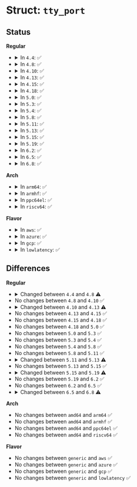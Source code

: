# Struct: <code>tty_port</code>

## Status
<b>Regular</b>
<ul>
<li>
<details>
<summary>In <code>4.4</code>: ✅</summary>

```c
struct tty_port {
    struct tty_bufhead buf;
    struct tty_struct *tty;
    struct tty_struct *itty;
    const struct tty_port_operations *ops;
    spinlock_t lock;
    int blocked_open;
    int count;
    wait_queue_head_t open_wait;
    wait_queue_head_t delta_msr_wait;
    long unsigned int flags;
    unsigned char console;
    unsigned char low_latency;
    struct mutex mutex;
    struct mutex buf_mutex;
    unsigned char *xmit_buf;
    unsigned int close_delay;
    unsigned int closing_wait;
    int drain_delay;
    struct kref kref;
};
```
</details>
</li>
<li>
<details>
<summary>In <code>4.8</code>: ✅</summary>

```c
struct tty_port {
    struct tty_bufhead buf;
    struct tty_struct *tty;
    struct tty_struct *itty;
    const struct tty_port_operations *ops;
    spinlock_t lock;
    int blocked_open;
    int count;
    wait_queue_head_t open_wait;
    wait_queue_head_t delta_msr_wait;
    long unsigned int flags;
    long unsigned int iflags;
    unsigned char console;
    unsigned char low_latency;
    struct mutex mutex;
    struct mutex buf_mutex;
    unsigned char *xmit_buf;
    unsigned int close_delay;
    unsigned int closing_wait;
    int drain_delay;
    struct kref kref;
};
```
</details>
</li>
<li>
<details>
<summary>In <code>4.10</code>: ✅</summary>

```c
struct tty_port {
    struct tty_bufhead buf;
    struct tty_struct *tty;
    struct tty_struct *itty;
    const struct tty_port_operations *ops;
    spinlock_t lock;
    int blocked_open;
    int count;
    wait_queue_head_t open_wait;
    wait_queue_head_t delta_msr_wait;
    long unsigned int flags;
    long unsigned int iflags;
    unsigned char console;
    unsigned char low_latency;
    struct mutex mutex;
    struct mutex buf_mutex;
    unsigned char *xmit_buf;
    unsigned int close_delay;
    unsigned int closing_wait;
    int drain_delay;
    struct kref kref;
};
```
</details>
</li>
<li>
<details>
<summary>In <code>4.13</code>: ✅</summary>

```c
struct tty_port {
    struct tty_bufhead buf;
    struct tty_struct *tty;
    struct tty_struct *itty;
    const struct tty_port_operations *ops;
    const struct tty_port_client_operations *client_ops;
    spinlock_t lock;
    int blocked_open;
    int count;
    wait_queue_head_t open_wait;
    wait_queue_head_t delta_msr_wait;
    long unsigned int flags;
    long unsigned int iflags;
    unsigned char console;
    unsigned char low_latency;
    struct mutex mutex;
    struct mutex buf_mutex;
    unsigned char *xmit_buf;
    unsigned int close_delay;
    unsigned int closing_wait;
    int drain_delay;
    struct kref kref;
    void *client_data;
};
```
</details>
</li>
<li>
<details>
<summary>In <code>4.15</code>: ✅</summary>

```c
struct tty_port {
    struct tty_bufhead buf;
    struct tty_struct *tty;
    struct tty_struct *itty;
    const struct tty_port_operations *ops;
    const struct tty_port_client_operations *client_ops;
    spinlock_t lock;
    int blocked_open;
    int count;
    wait_queue_head_t open_wait;
    wait_queue_head_t delta_msr_wait;
    long unsigned int flags;
    long unsigned int iflags;
    unsigned char console;
    unsigned char low_latency;
    struct mutex mutex;
    struct mutex buf_mutex;
    unsigned char *xmit_buf;
    unsigned int close_delay;
    unsigned int closing_wait;
    int drain_delay;
    struct kref kref;
    void *client_data;
};
```
</details>
</li>
<li>
<details>
<summary>In <code>4.18</code>: ✅</summary>

```c
struct tty_port {
    struct tty_bufhead buf;
    struct tty_struct *tty;
    struct tty_struct *itty;
    const struct tty_port_operations *ops;
    const struct tty_port_client_operations *client_ops;
    spinlock_t lock;
    int blocked_open;
    int count;
    wait_queue_head_t open_wait;
    wait_queue_head_t delta_msr_wait;
    long unsigned int flags;
    long unsigned int iflags;
    unsigned char console;
    unsigned char low_latency;
    struct mutex mutex;
    struct mutex buf_mutex;
    unsigned char *xmit_buf;
    unsigned int close_delay;
    unsigned int closing_wait;
    int drain_delay;
    struct kref kref;
    void *client_data;
};
```
</details>
</li>
<li>
<details>
<summary>In <code>5.0</code>: ✅</summary>

```c
struct tty_port {
    struct tty_bufhead buf;
    struct tty_struct *tty;
    struct tty_struct *itty;
    const struct tty_port_operations *ops;
    const struct tty_port_client_operations *client_ops;
    spinlock_t lock;
    int blocked_open;
    int count;
    wait_queue_head_t open_wait;
    wait_queue_head_t delta_msr_wait;
    long unsigned int flags;
    long unsigned int iflags;
    unsigned char console;
    unsigned char low_latency;
    struct mutex mutex;
    struct mutex buf_mutex;
    unsigned char *xmit_buf;
    unsigned int close_delay;
    unsigned int closing_wait;
    int drain_delay;
    struct kref kref;
    void *client_data;
};
```
</details>
</li>
<li>
<details>
<summary>In <code>5.3</code>: ✅</summary>

```c
struct tty_port {
    struct tty_bufhead buf;
    struct tty_struct *tty;
    struct tty_struct *itty;
    const struct tty_port_operations *ops;
    const struct tty_port_client_operations *client_ops;
    spinlock_t lock;
    int blocked_open;
    int count;
    wait_queue_head_t open_wait;
    wait_queue_head_t delta_msr_wait;
    long unsigned int flags;
    long unsigned int iflags;
    unsigned char console;
    unsigned char low_latency;
    struct mutex mutex;
    struct mutex buf_mutex;
    unsigned char *xmit_buf;
    unsigned int close_delay;
    unsigned int closing_wait;
    int drain_delay;
    struct kref kref;
    void *client_data;
};
```
</details>
</li>
<li>
<details>
<summary>In <code>5.4</code>: ✅</summary>

```c
struct tty_port {
    struct tty_bufhead buf;
    struct tty_struct *tty;
    struct tty_struct *itty;
    const struct tty_port_operations *ops;
    const struct tty_port_client_operations *client_ops;
    spinlock_t lock;
    int blocked_open;
    int count;
    wait_queue_head_t open_wait;
    wait_queue_head_t delta_msr_wait;
    long unsigned int flags;
    long unsigned int iflags;
    unsigned char console;
    unsigned char low_latency;
    struct mutex mutex;
    struct mutex buf_mutex;
    unsigned char *xmit_buf;
    unsigned int close_delay;
    unsigned int closing_wait;
    int drain_delay;
    struct kref kref;
    void *client_data;
};
```
</details>
</li>
<li>
<details>
<summary>In <code>5.8</code>: ✅</summary>

```c
struct tty_port {
    struct tty_bufhead buf;
    struct tty_struct *tty;
    struct tty_struct *itty;
    const struct tty_port_operations *ops;
    const struct tty_port_client_operations *client_ops;
    spinlock_t lock;
    int blocked_open;
    int count;
    wait_queue_head_t open_wait;
    wait_queue_head_t delta_msr_wait;
    long unsigned int flags;
    long unsigned int iflags;
    unsigned char console;
    unsigned char low_latency;
    struct mutex mutex;
    struct mutex buf_mutex;
    unsigned char *xmit_buf;
    unsigned int close_delay;
    unsigned int closing_wait;
    int drain_delay;
    struct kref kref;
    void *client_data;
};
```
</details>
</li>
<li>
<details>
<summary>In <code>5.11</code>: ✅</summary>

```c
struct tty_port {
    struct tty_bufhead buf;
    struct tty_struct *tty;
    struct tty_struct *itty;
    const struct tty_port_operations *ops;
    const struct tty_port_client_operations *client_ops;
    spinlock_t lock;
    int blocked_open;
    int count;
    wait_queue_head_t open_wait;
    wait_queue_head_t delta_msr_wait;
    long unsigned int flags;
    long unsigned int iflags;
    unsigned char console;
    unsigned char low_latency;
    struct mutex mutex;
    struct mutex buf_mutex;
    unsigned char *xmit_buf;
    unsigned int close_delay;
    unsigned int closing_wait;
    int drain_delay;
    struct kref kref;
    void *client_data;
};
```
</details>
</li>
<li>
<details>
<summary>In <code>5.13</code>: ✅</summary>

```c
struct tty_port {
    struct tty_bufhead buf;
    struct tty_struct *tty;
    struct tty_struct *itty;
    const struct tty_port_operations *ops;
    const struct tty_port_client_operations *client_ops;
    spinlock_t lock;
    int blocked_open;
    int count;
    wait_queue_head_t open_wait;
    wait_queue_head_t delta_msr_wait;
    long unsigned int flags;
    long unsigned int iflags;
    unsigned char console;
    struct mutex mutex;
    struct mutex buf_mutex;
    unsigned char *xmit_buf;
    unsigned int close_delay;
    unsigned int closing_wait;
    int drain_delay;
    struct kref kref;
    void *client_data;
};
```
</details>
</li>
<li>
<details>
<summary>In <code>5.15</code>: ✅</summary>

```c
struct tty_port {
    struct tty_bufhead buf;
    struct tty_struct *tty;
    struct tty_struct *itty;
    const struct tty_port_operations *ops;
    const struct tty_port_client_operations *client_ops;
    spinlock_t lock;
    int blocked_open;
    int count;
    wait_queue_head_t open_wait;
    wait_queue_head_t delta_msr_wait;
    long unsigned int flags;
    long unsigned int iflags;
    unsigned char console;
    struct mutex mutex;
    struct mutex buf_mutex;
    unsigned char *xmit_buf;
    unsigned int close_delay;
    unsigned int closing_wait;
    int drain_delay;
    struct kref kref;
    void *client_data;
};
```
</details>
</li>
<li>
<details>
<summary>In <code>5.19</code>: ✅</summary>

```c
struct tty_port {
    struct tty_bufhead buf;
    struct tty_struct *tty;
    struct tty_struct *itty;
    const struct tty_port_operations *ops;
    const struct tty_port_client_operations *client_ops;
    spinlock_t lock;
    int blocked_open;
    int count;
    wait_queue_head_t open_wait;
    wait_queue_head_t delta_msr_wait;
    long unsigned int flags;
    long unsigned int iflags;
    unsigned char console;
    struct mutex mutex;
    struct mutex buf_mutex;
    unsigned char *xmit_buf;
    struct (anon) xmit_fifo;
    unsigned int close_delay;
    unsigned int closing_wait;
    int drain_delay;
    struct kref kref;
    void *client_data;
};
```
</details>
</li>
<li>
<details>
<summary>In <code>6.2</code>: ✅</summary>

```c
struct tty_port {
    struct tty_bufhead buf;
    struct tty_struct *tty;
    struct tty_struct *itty;
    const struct tty_port_operations *ops;
    const struct tty_port_client_operations *client_ops;
    spinlock_t lock;
    int blocked_open;
    int count;
    wait_queue_head_t open_wait;
    wait_queue_head_t delta_msr_wait;
    long unsigned int flags;
    long unsigned int iflags;
    unsigned char console;
    struct mutex mutex;
    struct mutex buf_mutex;
    unsigned char *xmit_buf;
    struct (anon) xmit_fifo;
    unsigned int close_delay;
    unsigned int closing_wait;
    int drain_delay;
    struct kref kref;
    void *client_data;
};
```
</details>
</li>
<li>
<details>
<summary>In <code>6.5</code>: ✅</summary>

```c
struct tty_port {
    struct tty_bufhead buf;
    struct tty_struct *tty;
    struct tty_struct *itty;
    const struct tty_port_operations *ops;
    const struct tty_port_client_operations *client_ops;
    spinlock_t lock;
    int blocked_open;
    int count;
    wait_queue_head_t open_wait;
    wait_queue_head_t delta_msr_wait;
    long unsigned int flags;
    long unsigned int iflags;
    unsigned char console;
    struct mutex mutex;
    struct mutex buf_mutex;
    unsigned char *xmit_buf;
    struct (anon) xmit_fifo;
    unsigned int close_delay;
    unsigned int closing_wait;
    int drain_delay;
    struct kref kref;
    void *client_data;
};
```
</details>
</li>
<li>
<details>
<summary>In <code>6.8</code>: ✅</summary>

```c
struct tty_port {
    struct tty_bufhead buf;
    struct tty_struct *tty;
    struct tty_struct *itty;
    const struct tty_port_operations *ops;
    const struct tty_port_client_operations *client_ops;
    spinlock_t lock;
    int blocked_open;
    int count;
    wait_queue_head_t open_wait;
    wait_queue_head_t delta_msr_wait;
    long unsigned int flags;
    long unsigned int iflags;
    unsigned char console;
    struct mutex mutex;
    struct mutex buf_mutex;
    u8 *xmit_buf;
    struct (anon) xmit_fifo;
    unsigned int close_delay;
    unsigned int closing_wait;
    int drain_delay;
    struct kref kref;
    void *client_data;
};
```
</details>
</li>
</ul>
<b>Arch</b>
<ul>
<li>
<details>
<summary>In <code>arm64</code>: ✅</summary>

```c
struct tty_port {
    struct tty_bufhead buf;
    struct tty_struct *tty;
    struct tty_struct *itty;
    const struct tty_port_operations *ops;
    const struct tty_port_client_operations *client_ops;
    spinlock_t lock;
    int blocked_open;
    int count;
    wait_queue_head_t open_wait;
    wait_queue_head_t delta_msr_wait;
    long unsigned int flags;
    long unsigned int iflags;
    unsigned char console;
    unsigned char low_latency;
    struct mutex mutex;
    struct mutex buf_mutex;
    unsigned char *xmit_buf;
    unsigned int close_delay;
    unsigned int closing_wait;
    int drain_delay;
    struct kref kref;
    void *client_data;
};
```
</details>
</li>
<li>
<details>
<summary>In <code>armhf</code>: ✅</summary>

```c
struct tty_port {
    struct tty_bufhead buf;
    struct tty_struct *tty;
    struct tty_struct *itty;
    const struct tty_port_operations *ops;
    const struct tty_port_client_operations *client_ops;
    spinlock_t lock;
    int blocked_open;
    int count;
    wait_queue_head_t open_wait;
    wait_queue_head_t delta_msr_wait;
    long unsigned int flags;
    long unsigned int iflags;
    unsigned char console;
    unsigned char low_latency;
    struct mutex mutex;
    struct mutex buf_mutex;
    unsigned char *xmit_buf;
    unsigned int close_delay;
    unsigned int closing_wait;
    int drain_delay;
    struct kref kref;
    void *client_data;
};
```
</details>
</li>
<li>
<details>
<summary>In <code>ppc64el</code>: ✅</summary>

```c
struct tty_port {
    struct tty_bufhead buf;
    struct tty_struct *tty;
    struct tty_struct *itty;
    const struct tty_port_operations *ops;
    const struct tty_port_client_operations *client_ops;
    spinlock_t lock;
    int blocked_open;
    int count;
    wait_queue_head_t open_wait;
    wait_queue_head_t delta_msr_wait;
    long unsigned int flags;
    long unsigned int iflags;
    unsigned char console;
    unsigned char low_latency;
    struct mutex mutex;
    struct mutex buf_mutex;
    unsigned char *xmit_buf;
    unsigned int close_delay;
    unsigned int closing_wait;
    int drain_delay;
    struct kref kref;
    void *client_data;
};
```
</details>
</li>
<li>
<details>
<summary>In <code>riscv64</code>: ✅</summary>

```c
struct tty_port {
    struct tty_bufhead buf;
    struct tty_struct *tty;
    struct tty_struct *itty;
    const struct tty_port_operations *ops;
    const struct tty_port_client_operations *client_ops;
    spinlock_t lock;
    int blocked_open;
    int count;
    wait_queue_head_t open_wait;
    wait_queue_head_t delta_msr_wait;
    long unsigned int flags;
    long unsigned int iflags;
    unsigned char console;
    unsigned char low_latency;
    struct mutex mutex;
    struct mutex buf_mutex;
    unsigned char *xmit_buf;
    unsigned int close_delay;
    unsigned int closing_wait;
    int drain_delay;
    struct kref kref;
    void *client_data;
};
```
</details>
</li>
</ul>
<b>Flavor</b>
<ul>
<li>
<details>
<summary>In <code>aws</code>: ✅</summary>

```c
struct tty_port {
    struct tty_bufhead buf;
    struct tty_struct *tty;
    struct tty_struct *itty;
    const struct tty_port_operations *ops;
    const struct tty_port_client_operations *client_ops;
    spinlock_t lock;
    int blocked_open;
    int count;
    wait_queue_head_t open_wait;
    wait_queue_head_t delta_msr_wait;
    long unsigned int flags;
    long unsigned int iflags;
    unsigned char console;
    unsigned char low_latency;
    struct mutex mutex;
    struct mutex buf_mutex;
    unsigned char *xmit_buf;
    unsigned int close_delay;
    unsigned int closing_wait;
    int drain_delay;
    struct kref kref;
    void *client_data;
};
```
</details>
</li>
<li>
<details>
<summary>In <code>azure</code>: ✅</summary>

```c
struct tty_port {
    struct tty_bufhead buf;
    struct tty_struct *tty;
    struct tty_struct *itty;
    const struct tty_port_operations *ops;
    const struct tty_port_client_operations *client_ops;
    spinlock_t lock;
    int blocked_open;
    int count;
    wait_queue_head_t open_wait;
    wait_queue_head_t delta_msr_wait;
    long unsigned int flags;
    long unsigned int iflags;
    unsigned char console;
    unsigned char low_latency;
    struct mutex mutex;
    struct mutex buf_mutex;
    unsigned char *xmit_buf;
    unsigned int close_delay;
    unsigned int closing_wait;
    int drain_delay;
    struct kref kref;
    void *client_data;
};
```
</details>
</li>
<li>
<details>
<summary>In <code>gcp</code>: ✅</summary>

```c
struct tty_port {
    struct tty_bufhead buf;
    struct tty_struct *tty;
    struct tty_struct *itty;
    const struct tty_port_operations *ops;
    const struct tty_port_client_operations *client_ops;
    spinlock_t lock;
    int blocked_open;
    int count;
    wait_queue_head_t open_wait;
    wait_queue_head_t delta_msr_wait;
    long unsigned int flags;
    long unsigned int iflags;
    unsigned char console;
    unsigned char low_latency;
    struct mutex mutex;
    struct mutex buf_mutex;
    unsigned char *xmit_buf;
    unsigned int close_delay;
    unsigned int closing_wait;
    int drain_delay;
    struct kref kref;
    void *client_data;
};
```
</details>
</li>
<li>
<details>
<summary>In <code>lowlatency</code>: ✅</summary>

```c
struct tty_port {
    struct tty_bufhead buf;
    struct tty_struct *tty;
    struct tty_struct *itty;
    const struct tty_port_operations *ops;
    const struct tty_port_client_operations *client_ops;
    spinlock_t lock;
    int blocked_open;
    int count;
    wait_queue_head_t open_wait;
    wait_queue_head_t delta_msr_wait;
    long unsigned int flags;
    long unsigned int iflags;
    unsigned char console;
    unsigned char low_latency;
    struct mutex mutex;
    struct mutex buf_mutex;
    unsigned char *xmit_buf;
    unsigned int close_delay;
    unsigned int closing_wait;
    int drain_delay;
    struct kref kref;
    void *client_data;
};
```
</details>
</li>
</ul>

## Differences
<b>Regular</b>
<ul>
<li>
<details>
<summary>Changed between <code>4.4</code> and <code>4.8</code> ⚠️</summary>
<ul>
<li>
<b>Field added. </b>
<code>long unsigned int iflags</code>
</li>
</ul>
</details>
</li>
<li>
No changes between <code>4.8</code> and <code>4.10</code> ✅
</li>
<li>
<details>
<summary>Changed between <code>4.10</code> and <code>4.13</code> ⚠️</summary>
<ul>
<li>
<b>Field added. </b>
<code>const struct tty_port_client_operations *client_ops</code>
</li>
<li>
<b>Field added. </b>
<code>void *client_data</code>
</li>
</ul>
</details>
</li>
<li>
No changes between <code>4.13</code> and <code>4.15</code> ✅
</li>
<li>
No changes between <code>4.15</code> and <code>4.18</code> ✅
</li>
<li>
No changes between <code>4.18</code> and <code>5.0</code> ✅
</li>
<li>
No changes between <code>5.0</code> and <code>5.3</code> ✅
</li>
<li>
No changes between <code>5.3</code> and <code>5.4</code> ✅
</li>
<li>
No changes between <code>5.4</code> and <code>5.8</code> ✅
</li>
<li>
No changes between <code>5.8</code> and <code>5.11</code> ✅
</li>
<li>
<details>
<summary>Changed between <code>5.11</code> and <code>5.13</code> ⚠️</summary>
<ul>
<li>
<b>Field removed. </b>
<code>unsigned char low_latency</code>
</li>
</ul>
</details>
</li>
<li>
No changes between <code>5.13</code> and <code>5.15</code> ✅
</li>
<li>
<details>
<summary>Changed between <code>5.15</code> and <code>5.19</code> ⚠️</summary>
<ul>
<li>
<b>Field added. </b>
<code>struct (anon) xmit_fifo</code>
</li>
</ul>
</details>
</li>
<li>
No changes between <code>5.19</code> and <code>6.2</code> ✅
</li>
<li>
No changes between <code>6.2</code> and <code>6.5</code> ✅
</li>
<li>
<details>
<summary>Changed between <code>6.5</code> and <code>6.8</code> ⚠️</summary>
<ul>
<li>
<b>Field type changed. </b>
<code>unsigned char *xmit_buf</code> ➡️ <code>u8 *xmit_buf</code>
</li>
</ul>
</details>
</li>
</ul>
<b>Arch</b>
<ul>
<li>
No changes between <code>amd64</code> and <code>arm64</code> ✅
</li>
<li>
No changes between <code>amd64</code> and <code>armhf</code> ✅
</li>
<li>
No changes between <code>amd64</code> and <code>ppc64el</code> ✅
</li>
<li>
No changes between <code>amd64</code> and <code>riscv64</code> ✅
</li>
</ul>
<b>Flavor</b>
<ul>
<li>
No changes between <code>generic</code> and <code>aws</code> ✅
</li>
<li>
No changes between <code>generic</code> and <code>azure</code> ✅
</li>
<li>
No changes between <code>generic</code> and <code>gcp</code> ✅
</li>
<li>
No changes between <code>generic</code> and <code>lowlatency</code> ✅
</li>
</ul>
